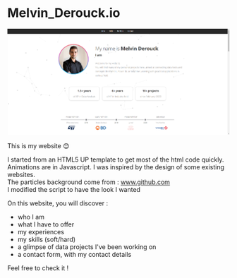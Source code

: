 # Melvin_Derouck.io

![image](https://github.com/MelvinDerouck/MelvinDerouck.github.io/blob/main/images/homepage.png)

This is my website 😊

I started from an HTML5 UP template to get most of the html code quickly. </br>
Animations are in Javascript. I was inspired by the design of some existing websites.</br>
The particles background come from : www.github.com</br>
I modified the script to have the look I wanted</br>

On this website, you will discover :

- who I am
- what I have to offer
- my experiences
- my skills (soft/hard)
- a glimpse of data projects I've been working on
- a contact form, with my contact details

Feel free to check it !
